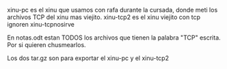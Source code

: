 xinu-pc es el xinu que usamos con rafa durante la cursada, donde meti los archivos TCP del xinu mas viejito.
xinu-tcp2 es el xinu viejito con tcp
ignoren xinu-tcpnosirve

En notas.odt estan TODOS los archivos que tienen la palabra "TCP" escrita. Por si quieren chusmearlos.

Los dos tar.gz son para exportar el xinu-pc y el xinu-tcp2
